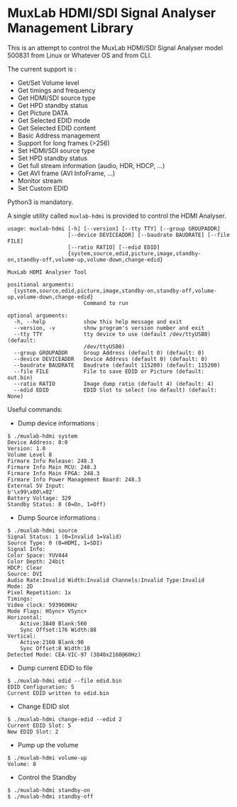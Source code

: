 MuxLab HDMI/SDI Signal Analyser Management Library
==================================================

This is an attempt to control the MuxLab HDMI/SDI Signal Analyser model 500831
from Linux or Whatever OS and from CLI.

The current support is :
- Get/Set Volume level
- Get timings and frequency
- Get HDMI/SDI source type
- Get HPD standby status
- Get Picture DATA
- Get Selected EDID mode
- Get Selected EDID content
- Basic Address management
- Support for long frames (>256)
- Set HDMI/SDI source type
- Set HPD standby status
- Get full stream information (audio, HDR, HDCP, ...)
- Get AVI frame (AVI InfoFrame, ...)
- Monitor stream
- Set Custom EDID

Python3 is mandatory.

A single utility called `muxlab-hdmi` is provided to control the HDMI Analyser.

```
usage: muxlab-hdmi [-h] [--version] [--tty TTY] [--group GROUPADDR]
                   [--device DEVICEADDR] [--baudrate BAUDRATE] [--file FILE]
                   [--ratio RATIO] [--edid EDID]
                   {system,source,edid,picture,image,standby-on,standby-off,volume-up,volume-down,change-edid}

MuxLab HDMI Analyser Tool

positional arguments:
  {system,source,edid,picture,image,standby-on,standby-off,volume-up,volume-down,change-edid}
                        Command to run

optional arguments:
  -h, --help            show this help message and exit
  --version, -v         show program's version number and exit
  --tty TTY             tty device to use (default /dev/ttyUSB0) (default:
                        /dev/ttyUSB0)
  --group GROUPADDR     Group Address (default 0) (default: 0)
  --device DEVICEADDR   Device Address (default 0) (default: 0)
  --baudrate BAUDRATE   Baudrate (default 115200) (default: 115200)
  --file FILE           File to save EDID or Picture (default: out.bin)
  --ratio RATIO         Image dump ratio (default 4) (default: 4)
  --edid EDID           EDID Slot to select (no default) (default: None)
```

Useful commands:
- Dump device informations :

```
$ ./muxlab-hdmi system
Device Address: 0:0
Version: 1.0
Volume Level 8
Firmare Info Release: 248.3
Firmare Info Main MCU: 248.3
Firmare Info Main FPGA: 248.3
Firmare Info Power Management Board: 248.3
External 5V Input:
b'\x99\x80\x02'
Battery Voltage: 329
Standby Status: 0 (0=On, 1=Off)
```

- Dump Source informations :

```
$ ./muxlab-hdmi source
Signal Status: 1 (0=Invalid 1=Valid)
Source Type: 0 (0=HDMI, 1=SDI)
Signal Info:
Color Space: YUV444
Color Depth: 24bit
HDCP: Clear
Source: DVI
Audio Rate:Invalid Width:Invalid Channels:Invalid Type:Invalid
Mode: 2D
Pixel Repetition: 1x
Timings:
Video clock: 593960KHz
Mode Flags: HSync+ VSync+ 
Horizontal:
	Active:3840 Blank:560
	Sync Offset:176 Width:88
Vertical:
	Active:2160 Blank:90
	Sync Offset:8 Width:10
Detected Mode: CEA-VIC-97 (3840x2160@60Hz)
```

- Dump current EDID to file

```
$ ./muxlab-hdmi edid --file edid.bin
EDID Configuration: 5
Current EDID written to edid.bin
```

- Change EDID slot

```
$ ./muxlab-hdmi change-edid --edid 2
Current EDID Slot: 5
New EDID Slot: 2
```

- Pump up the volume

```
$ ./muxlab-hdmi volume-up
Volume: 8
```

- Control the Standby

```
$ ./muxlab-hdmi standby-on
$ ./muxlab-hdmi standby-off
```
